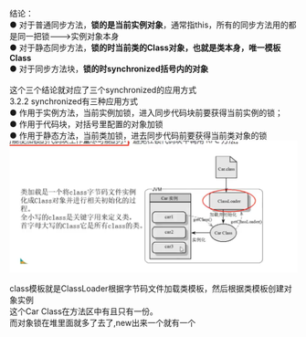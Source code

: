 结论：</br>
● 对于普通同步方法，**锁的是当前实例对象**，通常指this，所有的同步方法用的都是同一把锁--->实例对象本身</br>
● 对于静态同步方法，**锁的时当前类的Class对象，也就是类本身，唯一模板Class**</br>
● 对于同步方法块，**锁的时synchronized括号内的对象**</br>
</br>
这个三个结论就对应了三个synchronized的应用方式</br>
3.2.2 synchronized有三种应用方式</br>
● 作用于实例方法，当前实例加锁，进入同步代码块前要获得当前实例的锁；</br>
● 作用于代码块，对括号里配置的对象加锁</br>
● 作用于静态方法，当前类加锁，进去同步代码前要获得当前类对象的锁</br>
![img.png](img.png)

class模板就是ClassLoader根据字节码文件加载类模板，然后根据类模板创建对象实例</br>
这个Car Class在方法区中有且只有一份。</br>
而对象锁在堆里面就多了去了,new出来一个就有一个</br>
